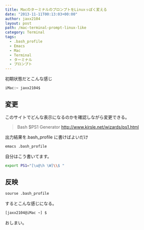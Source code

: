 ```yaml
---
title: MacのターミナルのプロンプトをLinuxっぽく変える
date: "2013-11-11T00:13:03+00:00"
author: jaxx2104
layout: post
path: /mac-terminal-prompt-linux-like
category: Terminal
tags:
  - .bash_profile
  - Emacs
  - Mac
  - Terminal
  - ターミナル
  - プロンプト
---
```


初期状態だとこんな感じ

```sh
iMac:~ jaxx2104$
```

## 変更

このサイトでどんな表示になるのかを確認しながら変更できる。

> Bash $PS1 Generator
> http://www.kirsle.net/wizards/ps1.html

出力結果を.bash_profile に書けばよいだけ

```sh
emacs .bash_profile
```

自分はこう書いてます。

```sh
export PS1="[\u@\h \W]\\$ "
```

## 反映

```sh
sourse .bash_profile
```

するとこんな感じになる。

```sh
[jaxx2104@iMac ~] $
```

おしまい。
